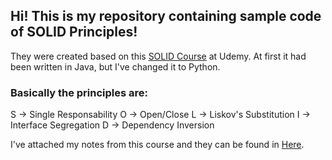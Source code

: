 ## Hi! This is my repository containing sample code of SOLID Principles!

They were created based on this [SOLID Course](https://www.udemy.com/course/solid-design/) at Udemy.
At first it had been written in Java, but I've changed it to Python.

### Basically the principles are:

S -> Single Responsability 
O -> Open/Close 
L -> Liskov's Substitution 
I -> Interface Segregation 
D -> Dependency Inversion

I've attached my notes from this course and they can be found in [Here](/notes/SOLID%20Principles%20Notes.pdf).
